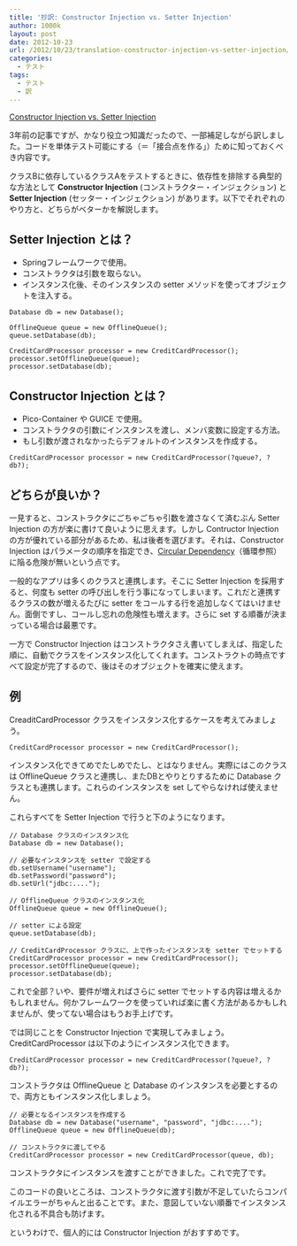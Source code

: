 ```yaml
---
title: '抄訳: Constructor Injection vs. Setter Injection'
author: 1000k
layout: post
date: 2012-10-23
url: /2012/10/23/translation-constructor-injection-vs-setter-injection/
categories:
  - テスト
tags:
  - テスト
  - 訳
---
```

<a href="http://misko.hevery.com/2009/02/19/constructor-injection-vs-setter-injection/" onclick="_gaq.push(['_trackEvent', 'outbound-article', 'http://misko.hevery.com/2009/02/19/constructor-injection-vs-setter-injection/', 'Constructor Injection vs. Setter Injection']);" >Constructor Injection vs. Setter Injection</a>

3年前の記事ですが、かなり役立つ知識だったので、一部補足しながら訳しました。コードを単体テスト可能にする（＝「接合点を作る」）ために知っておくべき内容です。

クラスBに依存しているクラスAをテストするときに、依存性を排除する典型的な方法として **Constructor Injection** (コンストラクター・インジェクション) と **Setter Injection** (セッター・インジェクション) があります。以下でそれぞれのやり方と、どちらがベターかを解説します。

<!--more-->

## Setter Injection とは？

  * Springフレームワークで使用。
  * コンストラクタは引数を取らない。
  * インスタンス化後、そのインスタンスの setter メソッドを使ってオブジェクトを注入する。

```
Database db = new Database();

OfflineQueue queue = new OfflineQueue();
queue.setDatabase(db);

CreditCardProcessor processor = new CreditCardProcessor();
processor.setOfflineQueue(queue);
processor.setDatabase(db);
```


## Constructor Injection とは？

  * Pico-Container や GUICE で使用。
  * コンストラクタの引数にインスタンスを渡し、メンバ変数に設定する方法。
  * もし引数が渡されなかったらデフォルトのインスタンスを作成する。

```
CreditCardProcessor processor = new CreditCardProcessor(?queue?, ?db?);
```


## どちらが良いか？

一見すると、コンストラクタにごちゃごちゃ引数を渡さなくて済むぶん Setter Injection の方が楽に書けて良いように思えます。しかし Contructor Injection の方が優れている部分があるため、私は後者を選びます。それは、Constructor Injection はパラメータの順序を指定でき、<a href="http://misko.hevery.com/2008/08/01/circular-dependency-in-constructors-and-dependency-injection/" onclick="_gaq.push(['_trackEvent', 'outbound-article', 'http://misko.hevery.com/2008/08/01/circular-dependency-in-constructors-and-dependency-injection/', 'Circular Dependency']);" title="Circular Dependency in constructors and Dependency Injection">Circular Dependency</a>（循環参照）に陥る危険が無いという点です。

一般的なアプリは多くのクラスと連携します。そこに Setter Injection を採用すると、何度も setter の呼び出しを行う事になってしまいます。これだと連携するクラスの数が増えるたびに setter をコールする行を追加しなくてはいけません。面倒ですし、コールし忘れの危険性も増えます。さらに set する順番が決まっている場合は最悪です。

一方で Constructor Injection はコンストラクタさえ書いてしまえば、指定した順に、自動でクラスをインスタンス化してくれます。コンストラクトの時点ですべて設定が完了するので、後はそのオブジェクトを確実に使えます。

## 例

CreaditCardProcessor クラスをインスタンス化するケースを考えてみましょう。

```
CreditCardProcessor processor = new CreditCardProcessor();
```


インスタンス化できてめでたしめでたし、とはなりません。実際にはこのクラスは OfflineQueue クラスと連携し、またDBとやりとりするために Database クラスとも連携します。これらのインスタンスを set してやらなければ使えません。

これらすべてを Setter Injection で行うと下のようになります。

```
// Database クラスのインスタンス化
Database db = new Database();

// 必要なインスタンスを setter で設定する
db.setUsername("username");
db.setPassword("password");
db.setUrl("jdbc:....");

// OfflineQueue クラスのインスタンス化
OfflineQueue queue = new OfflineQueue();

// setter による設定
queue.setDatabase(db);

// CreditCardProcessor クラスに、上で作ったインスタンスを setter でセットする
CreditCardProcessor processor = new CreditCardProcessor();
processor.setOfflineQueue(queue);
processor.setDatabase(db);
```


これで全部？いや、要件が増えればさらに setter でセットする内容は増えるかもしれません。何かフレームワークを使っていれば楽に書く方法があるかもしれませんが、使ってない場合はもうお手上げです。

では同じことを Constructor Injection で実現してみましょう。CreditCardProcessor は以下のようにインスタンス化できます。

```
CreditCardProcessor processor = new CreditCardProcessor(?queue?, ?db?);
```


コンストラクタは OfflineQueue と Database のインスタンスを必要とするので、両方ともインスタンス化しましょう。

```
// 必要となるインスタンスを作成する
Database db = new Database("username", "password", "jdbc:....");
OfflineQueue queue = new OfflineQueue(db);

// コンストラクタに渡してやる
CreditCardProcessor processor = new CreditCardProcessor(queue, db);
```


コンストラクタにインスタンスを渡すことができました。これで完了です。

このコードの良いところは、コンストラクタに渡す引数が不足していたらコンパイルエラーがちゃんと出ることです。また、意図していない順番でインスタンス化される不具合も防げます。

というわけで、個人的には Constructor Injection がおすすめです。